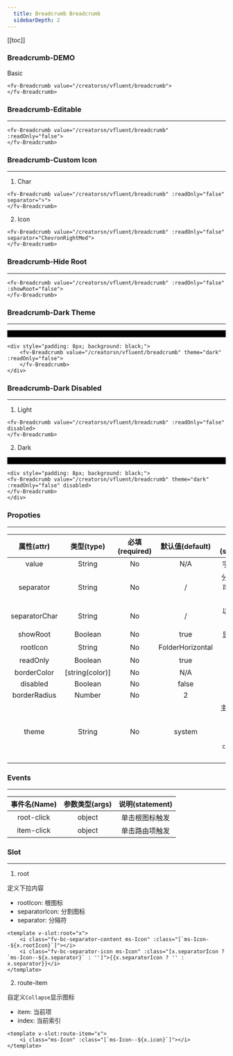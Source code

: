 ```yaml
---
  title: Breadcrumb Breadcrumb
  sidebarDepth: 2
---
```

  
[[toc]]

### Breadcrumb-DEMO 

Basic


<ClientOnly>
<fv-Breadcrumb value="/creatorsn/vfluent/breadcrumb">
</fv-Breadcrumb>
</ClientOnly>

```vue
<fv-Breadcrumb value="/creatorsn/vfluent/breadcrumb">
</fv-Breadcrumb>
```

### Breadcrumb-Editable
---

<ClientOnly>
<fv-Breadcrumb value="/creatorsn/vfluent/breadcrumb" :readOnly="false">
</fv-Breadcrumb>
</ClientOnly>

```vue
<fv-Breadcrumb value="/creatorsn/vfluent/breadcrumb" :readOnly="false">
</fv-Breadcrumb>
```

### Breadcrumb-Custom Icon
---

1. Char

<ClientOnly>
<fv-Breadcrumb value="/creatorsn/vfluent/breadcrumb" :readOnly="false" separator=">">
</fv-Breadcrumb>
</ClientOnly>

```vue
<fv-Breadcrumb value="/creatorsn/vfluent/breadcrumb" :readOnly="false" separator=">">
</fv-Breadcrumb>
```

2. Icon

<ClientOnly>
<fv-Breadcrumb value="/creatorsn/vfluent/breadcrumb" :readOnly="false" separator="ChevronRightMed">
</fv-Breadcrumb>
</ClientOnly>

```vue
<fv-Breadcrumb value="/creatorsn/vfluent/breadcrumb" :readOnly="false" separator="ChevronRightMed">
</fv-Breadcrumb>
```

### Breadcrumb-Hide Root
---

<ClientOnly>
<fv-Breadcrumb value="/creatorsn/vfluent/breadcrumb" :readOnly="false" :showRoot="false">
</fv-Breadcrumb>
</ClientOnly>

```vue
<fv-Breadcrumb value="/creatorsn/vfluent/breadcrumb" :readOnly="false" :showRoot="false">
</fv-Breadcrumb>
```

### Breadcrumb-Dark Theme
---

<div style="padding: 8px; background: black;">
<ClientOnly>
<fv-Breadcrumb value="/creatorsn/vfluent/breadcrumb" theme="dark" :readOnly="false">
</fv-Breadcrumb>
</ClientOnly>
</div>

```vue
<div style="padding: 8px; background: black;">
    <fv-Breadcrumb value="/creatorsn/vfluent/breadcrumb" theme="dark" :readOnly="false">
    </fv-Breadcrumb>
</div>
```

### Breadcrumb-Dark Disabled
---
1. Light

<ClientOnly>
<fv-Breadcrumb value="/creatorsn/vfluent/breadcrumb" :readOnly="false" disabled>
</fv-Breadcrumb>
</ClientOnly>

```vue
<fv-Breadcrumb value="/creatorsn/vfluent/breadcrumb" :readOnly="false" disabled>
</fv-Breadcrumb>
```

2. Dark

<div style="padding: 8px; background: black;">
<ClientOnly>
<fv-Breadcrumb value="/creatorsn/vfluent/breadcrumb" theme="dark" :readOnly="false" disabled>
</fv-Breadcrumb>
</ClientOnly>
</div>

```vue
<div style="padding: 8px; background: black;">
<fv-Breadcrumb value="/creatorsn/vfluent/breadcrumb" theme="dark" :readOnly="false" disabled>
</fv-Breadcrumb>
</div>
```


### Propoties
---
|  属性(attr)   |             类型(type)             | 必填(required) | 默认值(default)  |       说明(statement)        |
|:-------------:|:----------------------------------:|:--------------:|:----------------:|:----------------------------:|
|     value     |              String              |       No       |       N/A        |          字符串路径          |
|   separator   |              String              |       No       |        /         | 分隔符显示, 可以是字符或图标 |
| separatorChar |              String              |       No       |        /         |      以什么字符分割路径      |
|   showRoot    |             Boolean              |       No       |       true       |          显示根图标          |
|   rootIcon    |              String              |       No       | FolderHorizontal |            根图标            |
|   readOnly    |             Boolean              |       No       |       true       |           是否只读           |
|  borderColor  |          [string(color)]           |       No       |       N/A        |                              |
|   disabled    |             Boolean              |       No       |      false       |                              |
| borderRadius  |              Number              |       No       |        2         |                              |
|     theme     | String |       No       |     system      |       主题样式, 包含`light`, `dark`, `system`, `custom`几种样式              |


### Events
---
| 事件名(Name) | 参数类型(args) | 说明(statement) |
|:------------:|:--------------:|:---------------:|
|  root-click  |     object     | 单击根图标触发  |
|  item-click  |     object     | 单击路由项触发  |
  

### Slot

---

1. root

定义下拉内容

- rootIcon: 根图标
- separatorIcon: 分割图标
- separator: 分隔符

```vue
<template v-slot:root="x">
    <i class="fv-bc-separator-content ms-Icon" :class="[`ms-Icon--${x.rootIcon}`]"></i>
    <i class="fv-bc-separator-icon ms-Icon" :class="[x.separatorIcon ? `ms-Icon--${x.separator}` : '']">{{x.separatorIcon ? '' : x.separator}}</i>
</template>
```

2. route-item

自定义`Collapse`显示图标

- item: 当前项
- index: 当前索引

```vue
<template v-slot:route-item="x">
    <i class="ms-Icon" :class="[`ms-Icon--${x.icon}`]"></i>
</template>
```